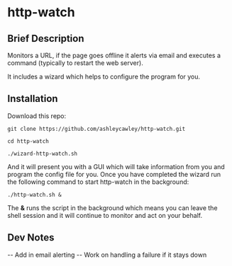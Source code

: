 # http-watch
## Brief Description
Monitors a URL, if the page goes offline it alerts via email and executes a command (typically to restart the web server).

It includes a wizard which helps to configure the program for you.

## Installation
Download this repo:

```git clone https://github.com/ashleycawley/http-watch.git```

```cd http-watch```

```./wizard-http-watch.sh```

And it will present you with a GUI which will take information from you and program the config file for you. Once you have completed the wizard run the following command to start http-watch in the background:

```./http-watch.sh &```

The **&** runs the script in the background which means you can leave the shell session and it will continue to monitor and act on your behalf.

## Dev Notes
-- Add in email alerting
-- Work on handling a failure if it stays down
